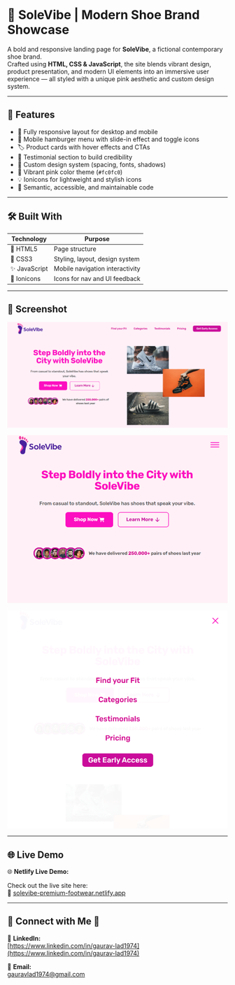 # 👟 SoleVibe | Modern Shoe Brand Showcase

A bold and responsive landing page for **SoleVibe**, a fictional contemporary shoe brand.  
Crafted using **HTML, CSS & JavaScript**, the site blends vibrant design, product presentation, and modern UI elements into an immersive user experience — all styled with a unique pink aesthetic and custom design system.

---

## 🎨 Features

- 📱 Fully responsive layout for desktop and mobile
- 🍔 Mobile hamburger menu with slide-in effect and toggle icons
- 🏷️ Product cards with hover effects and CTAs
- 💬 Testimonial section to build credibility
- 🎨 Custom design system (spacing, fonts, shadows)
- 🌈 Vibrant pink color theme (`#fc0fc0`)
- 💡 Ionicons for lightweight and stylish icons
- 🧼 Semantic, accessible, and maintainable code

---

## 🛠️ Built With

| Technology    | Purpose                         |
| ------------- | ------------------------------- |
| 🧱 HTML5      | Page structure                  |
| 🎨 CSS3       | Styling, layout, design system  |
| ✨ JavaScript | Mobile navigation interactivity |
| 🧩 Ionicons   | Icons for nav and UI feedback   |

---

## 📸 Screenshot

![SoleVibe Landing Page Screenshot](preview/solevibe-preview-1.png)

![SoleVibe Landing Page Mobile View Screenshot](preview/solevibe-preview-2.png)

![SoleVibe Landing Page Mobile View Menu Screenshot](preview/solevibe-preview-3.png)

---

## 🌐 Live Demo

🌐 **Netlify Live Demo:**

Check out the live site here:  
🔗 [solevibe-premium-footwear.netlify.app](https://solevibe-premium-footwear.netlify.app)

---

## 📧 Connect with Me 👟

🔗 **LinkedIn:**  
[https://www.linkedin.com/in/gaurav-lad1974](https://www.linkedin.com/in/gaurav-lad1974)

📨 **Email:**  
gauravlad1974@gmail.com
